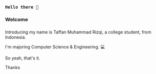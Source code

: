 ### ```Hello there 👋```
### Welcome
<!--
**TaffanM/TaffanM** is a ✨ _special_ ✨ repository because its `README.md` (this file) appears on your GitHub profile.
!-->
###
###
Introducing my name is Taffan Muhammad Rizqi, a college student, from Indonesia.

I'm majoring Computer Science & Engineering. 💻

So yeah, that's it.

Thanks
